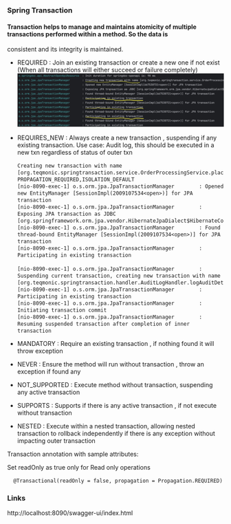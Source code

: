 ### Spring Transaction

#### Transaction helps to manage and maintains atomicity of multiple transactions performed within a method. So the data is
consistent and its integrity is maintained.

* REQUIRED : Join an existing transaction or create a new one if not exist (When all transactions will either succeed or failure completely)
  ![name-of-you-image](https://github.com/sakthiece08/spring-transaction/blob/master/src/main/resources/images/Required.jpg)
* REQUIRES_NEW : Always create a new transaction , suspending if any existing transaction.
  Use case: Audit log, this should be executed in a new txn regardless of status of outer txn

  ```
  Creating new transaction with name [org.teqmonic.springtransaction.service.OrderProcessingService.placeAnOrder]: PROPAGATION_REQUIRED,ISOLATION_DEFAULT
  [nio-8090-exec-1] o.s.orm.jpa.JpaTransactionManager        : Opened new EntityManager [SessionImpl(2009107534<open>)] for JPA transaction
  [nio-8090-exec-1] o.s.orm.jpa.JpaTransactionManager        : Exposing JPA transaction as JDBC [org.springframework.orm.jpa.vendor.HibernateJpaDialect$HibernateConnectionHandle@7b3f1304]
  [nio-8090-exec-1] o.s.orm.jpa.JpaTransactionManager        : Found thread-bound EntityManager [SessionImpl(2009107534<open>)] for JPA transaction
  [nio-8090-exec-1] o.s.orm.jpa.JpaTransactionManager        : Participating in existing transaction

  [nio-8090-exec-1] o.s.orm.jpa.JpaTransactionManager        : Suspending current transaction, creating new transaction with name [org.teqmonic.springtransaction.handler.AuditLogHandler.logAuditDetails]
  [nio-8090-exec-1] o.s.orm.jpa.JpaTransactionManager        : Participating in existing transaction
  [nio-8090-exec-1] o.s.orm.jpa.JpaTransactionManager        : Initiating transaction commit
  [nio-8090-exec-1] o.s.orm.jpa.JpaTransactionManager        : Resuming suspended transaction after completion of inner transaction
  ```
  
* MANDATORY : Require an existing transaction , if nothing found it will throw exception
* NEVER : Ensure the method will run without transaction , throw an exception if found any
* NOT_SUPPORTED : Execute method without transaction, suspending any active transaction
* SUPPORTS : Supports if there is any active transaction , if not execute without transaction
* NESTED : Execute within a nested transaction, allowing nested transaction to rollback independently if there is any exception without impacting outer transaction


Transaction annotation with sample attributes:

Set readOnly as true only for Read only operations
```
  @Transactional(readOnly = false, propagation = Propagation.REQUIRED)
```

### Links
http://localhost:8090/swagger-ui/index.html






